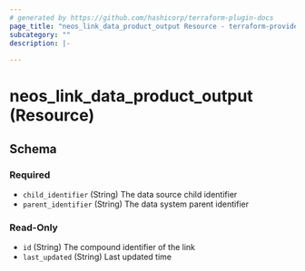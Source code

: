 ```yaml
---
# generated by https://github.com/hashicorp/terraform-plugin-docs
page_title: "neos_link_data_product_output Resource - terraform-provider-neos"
subcategory: ""
description: |-
  
---
```


# neos_link_data_product_output (Resource)





<!-- schema generated by tfplugindocs -->
## Schema

### Required

- `child_identifier` (String) The data source child identifier
- `parent_identifier` (String) The data system parent identifier

### Read-Only

- `id` (String) The compound identifier of the link
- `last_updated` (String) Last updated time

